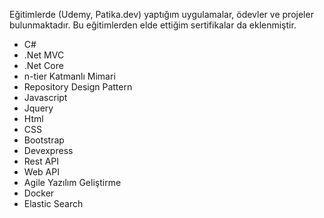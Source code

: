 Eğitimlerde (Udemy, Patika.dev) yaptığım uygulamalar, ödevler ve projeler bulunmaktadır. Bu eğitimlerden elde ettiğim sertifikalar da eklenmiştir.

- C#
- .Net MVC
- .Net Core
- n-tier Katmanlı Mimari
- Repository Design Pattern
- Javascript
- Jquery
- Html
- CSS
- Bootstrap
- Devexpress
- Rest API
- Web API
- Agile Yazılım Geliştirme
- Docker
- Elastic Search
